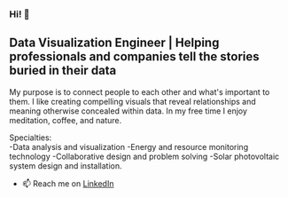 ### Hi! 👋
## Data Visualization Engineer | Helping professionals and companies tell the stories buried in their data

My purpose is to connect people to each other and what's important to them. I like creating compelling visuals that reveal relationships and meaning otherwise concealed within data. In my free time I enjoy meditation, coffee, and nature.

Specialties:  
-Data analysis and visualization
-Energy and resource monitoring technology
-Collaborative design and problem solving
-Solar photovoltaic system design and installation. 

- 📫 Reach me on [LinkedIn](https://www.linkedin.com/in/imacmoore/) 
<!--
**zenfinity/zenfinity** is a ✨ _special_ ✨ repository because its `README.md` (this file) appears on your GitHub profile.

Here are some ideas to get you started:

- 🔭 I’m currently working on ...
- 🌱 I’m currently learning ...
- 👯 I’m looking to collaborate on ...
- 🤔 I’m looking for help with ...
- 💬 Ask me about ...
- 📫 How to reach me: ...
- 😄 Pronouns: ...
- ⚡ Fun fact: ...
-->
